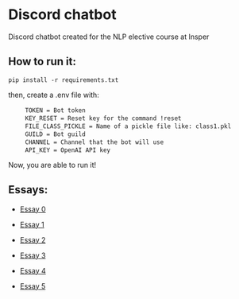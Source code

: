 # Discord chatbot

Discord chatbot created for the NLP elective course at Insper

## How to run it:

<pre><code>pip install -r requirements.txt</code></pre>
then, create a .env file with:
<pre>
    <code>TOKEN = Bot token</code>
    <code>KEY_RESET = Reset key for the command !reset</code>
    <code>FILE_CLASS_PICKLE = Name of a pickle file like: class1.pkl</code>
    <code>GUILD = Bot guild</code>
    <code>CHANNEL = Channel that the bot will use</code>
    <code>API_KEY = OpenAI API key</code>
</pre>

Now, you are able to run it!

## Essays:

- [Essay 0](essays/essay_0.md)

- [Essay 1](essays/essay_1.md)

- [Essay 2](essays/essay_2.md)

- [Essay 3](essays/essay_3.md)

- [Essay 4](essays/essay_4.md)

- [Essay 5](essays/essay_5.md)
